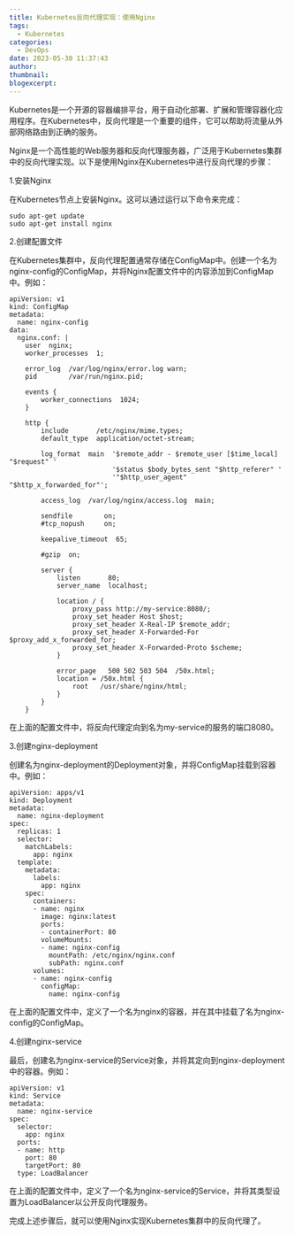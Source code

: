 ```yaml
---
title: Kubernetes反向代理实现：使用Nginx
tags:
  - Kubernetes
categories:
  - DevOps
date: 2023-05-30 11:37:43
author:
thumbnail:
blogexcerpt:
---
```

Kubernetes是一个开源的容器编排平台，用于自动化部署、扩展和管理容器化应用程序。在Kubernetes中，反向代理是一个重要的组件，它可以帮助将流量从外部网络路由到正确的服务。

Nginx是一个高性能的Web服务器和反向代理服务器，广泛用于Kubernetes集群中的反向代理实现。以下是使用Nginx在Kubernetes中进行反向代理的步骤：

1.安装Nginx

在Kubernetes节点上安装Nginx。这可以通过运行以下命令来完成：

```
sudo apt-get update
sudo apt-get install nginx
```

2.创建配置文件

在Kubernetes集群中，反向代理配置通常存储在ConfigMap中。创建一个名为nginx-config的ConfigMap，并将Nginx配置文件中的内容添加到ConfigMap中。例如：

```
apiVersion: v1
kind: ConfigMap
metadata:
  name: nginx-config
data:
  nginx.conf: |
    user  nginx;
    worker_processes  1;

    error_log  /var/log/nginx/error.log warn;
    pid        /var/run/nginx.pid;

    events {
        worker_connections  1024;
    }

    http {
        include       /etc/nginx/mime.types;
        default_type  application/octet-stream;

        log_format  main  '$remote_addr - $remote_user [$time_local] "$request" '
                          '$status $body_bytes_sent "$http_referer" '
                          '"$http_user_agent" "$http_x_forwarded_for"';

        access_log  /var/log/nginx/access.log  main;

        sendfile        on;
        #tcp_nopush     on;

        keepalive_timeout  65;

        #gzip  on;

        server {
            listen       80;
            server_name  localhost;

            location / {
                proxy_pass http://my-service:8080/;
                proxy_set_header Host $host;
                proxy_set_header X-Real-IP $remote_addr;
                proxy_set_header X-Forwarded-For $proxy_add_x_forwarded_for;
                proxy_set_header X-Forwarded-Proto $scheme;
            }

            error_page   500 502 503 504  /50x.html;
            location = /50x.html {
                root   /usr/share/nginx/html;
            }
        }
    }
```

在上面的配置文件中，将反向代理定向到名为my-service的服务的端口8080。

3.创建nginx-deployment

创建名为nginx-deployment的Deployment对象，并将ConfigMap挂载到容器中。例如：

```
apiVersion: apps/v1
kind: Deployment
metadata:
  name: nginx-deployment
spec:
  replicas: 1
  selector:
    matchLabels:
      app: nginx
  template:
    metadata:
      labels:
        app: nginx
    spec:
      containers:
      - name: nginx
        image: nginx:latest
        ports:
        - containerPort: 80
        volumeMounts:
        - name: nginx-config
          mountPath: /etc/nginx/nginx.conf
          subPath: nginx.conf
      volumes:
      - name: nginx-config
        configMap:
          name: nginx-config
```

在上面的配置文件中，定义了一个名为nginx的容器，并在其中挂载了名为nginx-config的ConfigMap。

4.创建nginx-service

最后，创建名为nginx-service的Service对象，并将其定向到nginx-deployment中的容器。例如：

```
apiVersion: v1
kind: Service
metadata:
  name: nginx-service
spec:
  selector:
    app: nginx
  ports:
  - name: http
    port: 80
    targetPort: 80
  type: LoadBalancer
```

在上面的配置文件中，定义了一个名为nginx-service的Service，并将其类型设置为LoadBalancer以公开反向代理服务。

完成上述步骤后，就可以使用Nginx实现Kubernetes集群中的反向代理了。
